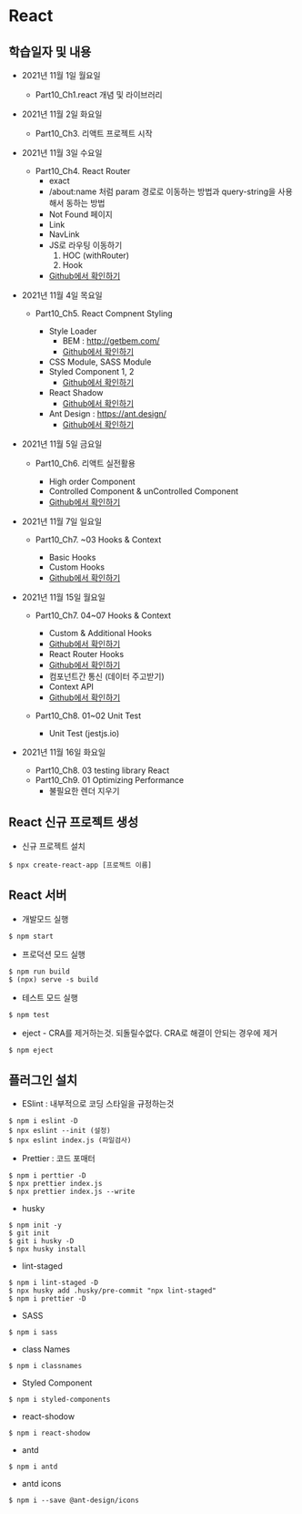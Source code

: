 # React

## 학습일자 및 내용

- 2021년 11월 1일 월요일

  - Part10_Ch1.react 개념 및 라이브러리

- 2021년 11월 2일 화요일

  - Part10_Ch3. 리액트 프로젝트 시작

- 2021년 11월 3일 수요일

  - Part10_Ch4. React Router
    - exact
    - /about:name 처럼 param 경로로 이동하는 방법과 query-string을 사용해서 동하는 방법
    - Not Found 페이지
    - Link
    - NavLink
    - JS로 라우팅 이동하기
      1. HOC (withRouter)
      1. Hook
    - [Github에서 확인하기](https://github.com/choi-solyi/startReact/tree/master/react-router-example)

- 2021년 11월 4일 목요일

  - Part10_Ch5. React Compnent Styling

    - Style Loader
      - BEM : http://getbem.com/
      - [Github에서 확인하기](https://github.com/choi-solyi/startReact/tree/master/style-loaders-example)
    - CSS Module, SASS Module
    - Styled Component 1, 2
      - [Github에서 확인하기](https://github.com/choi-solyi/startReact/tree/master/styled-components-example)
    - React Shadow
      - [Github에서 확인하기](https://github.com/choi-solyi/startReact/tree/master/react-shadow-example)
    - Ant Design : https://ant.design/
      - [Github에서 확인하기](https://github.com/choi-solyi/startReact/tree/master/antd-example)

- 2021년 11월 5일 금요일

  - Part10_Ch6. 리액트 실전활용

    - High order Component
    - Controlled Component & unControlled Component
    - [Github에서 확인하기](https://github.com/choi-solyi/startReact/tree/master/controlled-uncontrolled-example)

- 2021년 11월 7일 일요일

  - Part10_Ch7. ~03 Hooks & Context

    - Basic Hooks
    - Custom Hooks
    - [Github에서 확인하기](https://github.com/choi-solyi/startReact/tree/master/react-hooks-example)

- 2021년 11월 15일 월요일

  - Part10_Ch7. 04~07 Hooks & Context

    - Custom & Additional Hooks
    - [Github에서 확인하기](https://github.com/choi-solyi/startReact/tree/master/react-hooks-example)
    - React Router Hooks
    - [Github에서 확인하기](https://github.com/choi-solyi/startReact/tree/master/react-router-example)
    - 컴포넌트간 통신 (데이터 주고받기)
    - Context API
    - [Github에서 확인하기](https://github.com/choi-solyi/startReact/tree/master/react-context-example)

  - Part10_Ch8. 01~02 Unit Test
    - Unit Test (jestjs.io)

- 2021년 11월 16일 화요일

  - Part10_Ch8. 03 testing library React
  - Part10_Ch9. 01 Optimizing Performance
    - 불필요한 렌더 지우기

## React 신규 프로젝트 생성

- 신규 프로젝트 설치

```git
$ npx create-react-app [프로젝트 이름]
```

## React 서버

- 개발모드 실행

```git
$ npm start
```

- 프로덕션 모드 실행

```git
$ npm run build
$ (npx) serve -s build
```

- 테스트 모드 실행

```git
$ npm test
```

- eject - CRA를 제거하는것. 되돌릴수없다. CRA로 해결이 안되는 경우에 제거

```git
$ npm eject
```

## 플러그인 설치

- ESlint : 내부적으로 코딩 스타일을 규정하는것

```git
$ npm i eslint -D
$ npx eslint --init (설정)
$ npx eslint index.js (파일검사)
```

- Prettier : 코드 포매터

```git
$ npm i perttier -D
$ npx prettier index.js
$ npx prettier index.js --write
```

- husky

```git
$ npm init -y
$ git init
$ git i husky -D
$ npx husky install
```

- lint-staged

```git
$ npm i lint-staged -D
$ npx husky add .husky/pre-commit "npx lint-staged"
$ npm i prettier -D
```

- SASS

```git
$ npm i sass
```

- class Names

```git
$ npm i classnames
```

- Styled Component

```git
$ npm i styled-components
```

- react-shodow

```git
$ npm i react-shodow
```

- antd

```git
$ npm i antd
```

- antd icons

```git
$ npm i --save @ant-design/icons
```
